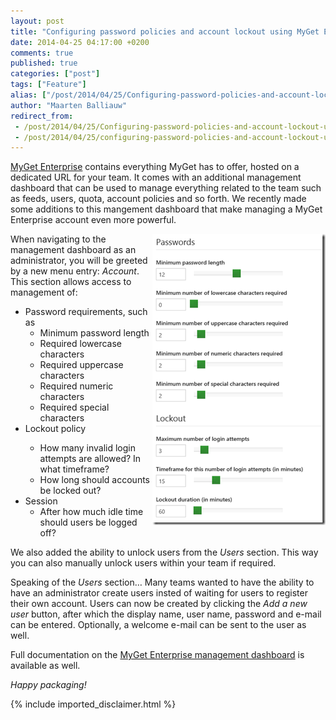 ```yaml
---
layout: post
title: "Configuring password policies and account lockout using MyGet Enterprise"
date: 2014-04-25 04:17:00 +0200
comments: true
published: true
categories: ["post"]
tags: ["Feature"]
alias: ["/post/2014/04/25/Configuring-password-policies-and-account-lockout-using-MyGet-Enterprise.aspx", "/post/2014/04/25/configuring-password-policies-and-account-lockout-using-myget-enterprise.aspx"]
author: "Maarten Balliauw"
redirect_from:
 - /post/2014/04/25/Configuring-password-policies-and-account-lockout-using-MyGet-Enterprise.aspx.html
 - /post/2014/04/25/configuring-password-policies-and-account-lockout-using-myget-enterprise.aspx.html
---
```


<p><a href="http://www.myget.org/enterprise">MyGet Enterprise</a> contains everything MyGet has to offer, hosted on a dedicated URL for your team. It comes with an additional management dashboard that can be used to manage everything related to the team such as feeds, users, quota, account policies and so forth. We recently made some additions to this mangement dashboard that make managing a MyGet Enterprise account even more powerful.</p> <p><a href="/images/image_97.png"><img width="277" height="466" title="Managing account policies for MyGet Enterprise" align="right" style="border: 0px currentColor; padding-top: 0px; padding-right: 0px; padding-left: 0px; float: right; display: inline; background-image: none;" alt="Managing account policies for MyGet Enterprise" src="/images/image_thumb_95.png" border="0"></a>When navigating to the management dashboard as an administrator, you will be greeted by a new menu entry: <em>Account</em>. This section allows access to management of:</p> <ul> <li>Password requirements, such as <ul> <li>Minimum password length <li>Required lowercase characters <li>Required uppercase characters <li>Required numeric characters <li>Required special characters</li></ul> <li>Lockout policy</li> <ul> <li>How many invalid login attempts are allowed? In what timeframe? <li>How long should accounts be locked out?</li></ul> <li>Session <ul> <li>After how much idle time should users be logged off?</li></ul></li></ul> <p>We also added the ability to unlock users from the <em>Users</em> section. This way you can also manually unlock users within your team if required.</p> <p>Speaking of the <em>Users</em> section… Many teams wanted to have the ability to have an administrator create users insted of waiting for users to register their own account. Users can now be created by clicking the <em>Add a new user</em> button, after which the display name, user name, password and e-mail can be entered. Optionally, a welcome e-mail can be sent to the user as well.</p> <p>Full documentation on the <a href="http://docs.myget.org/docs/reference/myget-enterprise">MyGet Enterprise management dashboard</a> is available as well.</p> <p><em>Happy packaging!</em></p>

{% include imported_disclaimer.html %}

